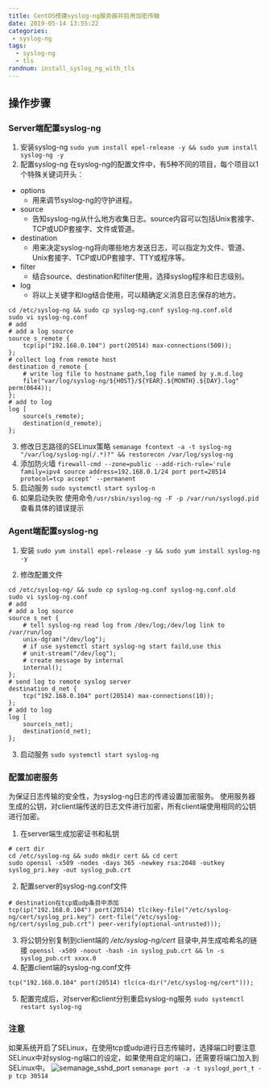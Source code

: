 ```yaml
---
title: CentOS搭建syslog-ng服务器并启用加密传输
date: 2019-05-14 13:55:22
categories:
 - syslog-ng
tags:
  - syslog-ng
  - tls
randnum: install_syslog_ng_with_tls
---
```


## 操作步骤
 
### Server端配置syslog-ng
 
1. 安装syslog-ng
`sudo yum install epel-release -y && sudo yum install syslog-ng -y`
2. 配置syslog-ng
在syslog-ng的配置文件中，有5种不同的项目，每个项目以1个特殊关键词开头：
  - options
    - 用来调节syslog-ng的守护进程。
  - source
    - 告知syslog-ng从什么地方收集日志。source内容可以包括Unix套接字、TCP或UDP套接字、文件或管道。
  - destination
    - 用来决定syslog-ng将向哪些地方发送日志，可以指定为文件、管道、Unix套接字、TCP或UDP套接字、TTY或程序等。
  - filter
    - 结合source、destination和filter使用，选择syslog程序和日志级别。
  - log
    - 将以上关键字和log结合使用，可以精确定义消息日志保存的地方。
<!--more-->
```
cd /etc/syslog-ng && sudo cp syslog-ng.conf syslog-ng.conf.old
sudo vi syslog-ng.conf
# add
# add a log source
source s_remote {
    tcp(ip("192.168.0.104") port(20514) max-connections(500));
};
# collect log from remote host
destination d_remote {
    # write log file to hostname path,log file named by y.m.d.log
    file("var/log/syslog-ng/${HOST}/${YEAR}.${MONTH}.${DAY}.log" perm(0644));
};
# add to log
log [
    source(s_remote); 
    destination(d_remote);
};
```
3. 修改日志路径的SELinux策略
`semanage fcontext -a -t syslog-ng "/var/log/syslog-ng(/.*)?" && restorecon /var/log/syslog-ng`
4. 添加防火墙
`firewall-cmd --zone=public --add-rich-rule='rule family=ipv4 source address=192.168.0.1/24 port port=20514 protocol=tcp accept' --permanent`
5. 启动服务
`sudo systemctl start syslog-n`
6. 如果启动失败
使用命令`/usr/sbin/syslog-ng -F -p /var/run/syslogd.pid` 查看具体的错误提示

### Agent端配置syslog-ng

1. 安装
`sudo yum install epel-release -y && sudo yum install syslog-ng -y`

2. 修改配置文件
```
cd /etc/syslog-ng/ && sudo cp syslog-ng.conf syslog-ng.conf.old
sudo vi syslog-ng.conf
# add
# add a log source
source s_net {
    # tell syslog-ng read log from /dev/log;/dev/log link to /var/run/log
    unix-dgram("/dev/log");
    # if use systemctl start syslog-ng start faild,use this
    # unit-stream("/dev/log");
    # create message by internal
    internal();
};
# send log to remote syslog server
destination d_net {
    tcp("192.168.0.104" port(20514) max-connections(10));
};
# add to log
log [
    source(s_net); 
    destination(d_net);
};
```
3. 启动服务
`sudo systemctl start syslog-ng`

### 配置加密服务

为保证日志传输的安全性，为syslog-ng日志的传递设置加密服务。
使用服务器生成的公钥，对client端传送的日志文件进行加密，所有client端使用相同的公钥进行加密。
1. 在server端生成加密证书和私钥
```
# cert dir
cd /etc/syslog-ng && sudo mkdir cert && cd cert
sudo openssl -x509 -nodes -days 365 -newkey rsa:2048 -outkey syslog_pri.key -out syslog_pub.crt
```
2. 配置server的syslog-ng.conf文件
```
# destination在tcp或udp条目中添加
tcp(ip("192.168.0.104") port(20514) tlc(key-file("/etc/syslog-ng/cert/syslog_pri.key") cert-file("/etc/syslog-ng/cert/syslog_pub.crt") peer-verify(optional-untrusted)));
```
3. 将公钥分别复制到client端的 */etc/syslog-ng/cert* 目录中,并生成哈希名的链接
`openssl -x509 -noout -hash -in syslog_pub.crt && ln -s syslog_pub.crt xxxx.0`
4. 配置client端的syslog-ng.conf文件
```
tcp("192.168.0.104" port(20514) tlc(ca-dir("/etc/syslog-ng/cert")));
```
5. 配置完成后，对server和client分别重启syslog-ng服务
`sudo systemctl restart syslog-ng`

### 注意

如果系统开启了SELinux，在使用tcp或udp进行日志传输时，选择端口时要注意SELinux中对syslog-ng端口的设定，如果使用自定的端口，还需要将端口加入到SELinux中。
![semanage_sshd_port](https://s2.ax1x.com/2019/05/14/EIgJSA.png)
`semanage port -a -t syslogd_port_t -p tcp 30514`
